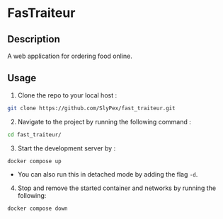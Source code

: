 # FasTraiteur
## Description
A web application for ordering food online.
## Usage
1. Clone the repo to your local host :
```sh
git clone https://github.com/SlyPex/fast_traiteur.git
```

2. Navigate to the project by running the following command :
```sh
cd fast_traiteur/
```

3. Start the development server by :
```sh
docker compose up
```

  - You can also run this in detached mode by adding the flag `-d`.
4. Stop and remove the started container and networks by running the following:
```sh
docker compose down
```
